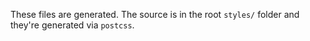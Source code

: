 These files are generated. The source is in the root `styles/` folder and they're generated via `postcss`.